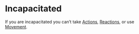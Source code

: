 # Incapacitated

If you are incapacitated you can’t take [Actions](../Game%20Structure/Action.md), [Reactions](../Game%20Structure/Reaction.md), or use [Movement](../Game%20Structure/Movement.md).